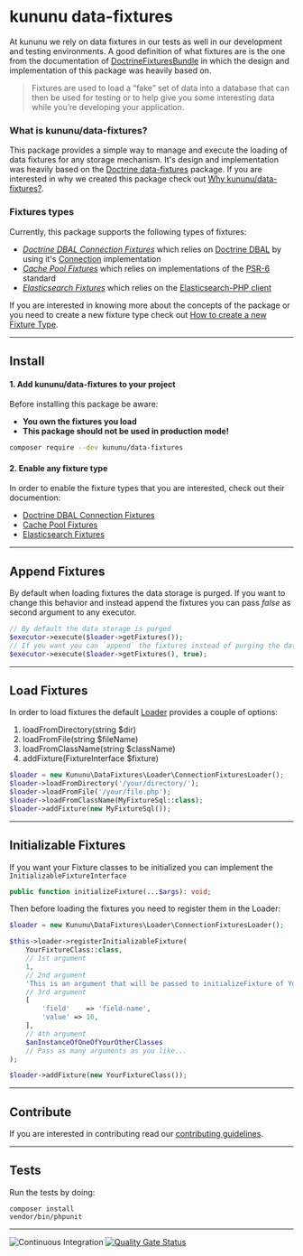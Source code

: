 # kununu data-fixtures

At kununu we rely on data fixtures in our tests as well in our development and testing environments.
A good definition of what fixtures are is the one from the documentation of [DoctrineFixturesBundle](https://symfony.com/doc/current/bundles/DoctrineFixturesBundle/index.html) in which the design and implementation of this package was heavily based on.

> Fixtures are used to load a “fake” set of data into a database that can then be used for testing or to help give you some interesting data while you’re developing your application.

### What is kununu/data-fixtures?

This package provides a simple way to manage and execute the loading of data fixtures for any storage mechanism. It's design and implementation was heavily based on the [Doctrine data-fixtures](https://github.com/doctrine/data-fixtures) package. If you are interested in why we created this package check out [Why kununu/data-fixtures?](docs/why-kununu-data-fixtures.md).

### Fixtures types

Currently, this package supports the following types of fixtures:

- *[Doctrine DBAL Connection Fixtures](/docs/FixtureTypes/doctrine-dbal-connection-fixtures.md)* which relies on [Doctrine DBAL](https://github.com/doctrine/dbal) by using it's [Connection](https://github.com/doctrine/dbal/blob/master/lib/Doctrine/DBAL/Connection.php) implementation
- *[Cache Pool Fixtures](/docs/FixtureTypes/cache-pool-fixtures.md)* which relies on implementations of the [PSR-6](https://github.com/php-fig/cache) standard
- *[Elasticsearch Fixtures](/docs/FixtureTypes/elasticsearch.md)* which relies on the [Elasticsearch-PHP client](https://www.elastic.co/guide/en/elasticsearch/client/php-api/current/index.html)

If you are interested in knowing more about the concepts of the package or you need to create a new fixture type check out [How to create a new Fixture Type](/docs/how-to-create-new-fixture-type.md).

--------------------------
## Install

#### 1. Add kununu/data-fixtures to your project

Before installing this package be aware:
- **You own the fixtures you load**
- **This package should not be used in production mode!**

```bash
composer require --dev kununu/data-fixtures
```

#### 2. Enable any fixture type

In order to enable the fixture types that you are interested, check out their documention:

- [Doctrine DBAL Connection Fixtures](/docs/FixtureTypes/doctrine-dbal-connection-fixtures.md)
- [Cache Pool Fixtures](/docs/FixtureTypes/cache-pool-fixtures.md)
- [Elasticsearch Fixtures](/docs/FixtureTypes/elasticsearch.md)

--------------------

## Append Fixtures

By default when loading fixtures the data storage is purged. If you want to change this behavior and instead append the fixtures you can pass *false* as second argument to any executor.

```php
// By default the data storage is purged
$executor->execute($loader->getFixtures());
// If you want you can `append` the fixtures instead of purging the database
$executor->execute($loader->getFixtures(), true);
```

--------------------

## Load Fixtures

In order to load fixtures the default [Loader](/src/Loader/Loader.php) provides a couple of options:

1) loadFromDirectory(string $dir)
2) loadFromFile(string $fileName)
3) loadFromClassName(string $className)
4) addFixture(FixtureInterface $fixture)

```php
$loader = new Kununu\DataFixtures\Loader\ConnectionFixturesLoader();
$loader->loadFromDirectory('/your/directory/');
$loader->loadFromFile('/your/file.php');
$loader->loadFromClassName(MyFixtureSql::class);
$loader->addFixture(new MyFixtureSql());
```

------------------

## Initializable Fixtures

If you want your Fixture classes to be initialized you can implement the `InitializableFixtureInterface`

```php
public function initializeFixture(...$args): void;
```

Then before loading the fixtures you need to register them in the Loader:

```php
$loader = new Kununu\DataFixtures\Loader\ConnectionFixturesLoader();

$this->loader->registerInitializableFixture(
	YourFixtureClass::class,
	// 1st argument
	1, 
	// 2nd argument
	'This is an argument that will be passed to initializeFixture of YourFixtureClass',
	// 3rd argument
	[
		'field'    => 'field-name',
		'value' => 10,
	],
	// 4th argument
	$anInstanceOfOneOfYourOtherClasses
	// Pass as many arguments as you like...
);

$loader->addFixture(new YourFixtureClass());
```

------------------------------

## Contribute

If you are interested in contributing read our [contributing guidelines](/CONTRIBUTING.md).

------------------------------

## Tests

Run the tests by doing:

```
composer install
vendor/bin/phpunit
```

------------------------------

![Continuous Integration](https://github.com/kununu/data-fixtures/actions/workflows/continuous-integration.yml/badge.svg)
[![Quality Gate Status](https://sonarcloud.io/api/project_badges/measure?project=kununu_data-fixtures&metric=alert_status)](https://sonarcloud.io/dashboard?id=kununu_data-fixtures)


